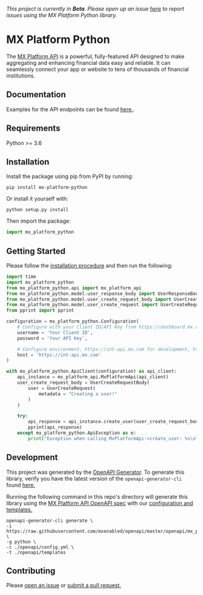 *This project is currently in **Beta**. Please open up an issue [here](https://github.com/mxenabled/mx-platform-python/issues) to report issues using the MX Platform Python library.*

# MX Platform Python

The [MX Platform API](https://www.mx.com/products/platform-api) is a powerful, fully-featured API designed to make aggregating and enhancing financial data easy and reliable. It can seamlessly connect your app or website to tens of thousands of financial institutions.

## Documentation

Examples for the API endpoints can be found [here.](docs/MxPlatformApi.md).

## Requirements

Python >= 3.6

## Installation

Install the package using pip from PyPI by running:
```shell
pip install mx-platform-python
```

Or install it yourself with:
```shell
python setup.py install
```

Then import the package:
```python
import mx_platform_python
```

## Getting Started

Please follow the [installation procedure](#installation) and then run the following:

```python
import time
import mx_platform_python
from mx_platform_python.api import mx_platform_api
from mx_platform_python.model.user_response_body import UserResponseBody
from mx_platform_python.model.user_create_request_body import UserCreateRequestBody
from mx_platform_python.model.user_create_request import UserCreateRequest
from pprint import pprint

configuration = mx_platform_python.Configuration(
    # Configure with your Client ID/API Key from https://dashboard.mx.com
    username = 'Your Client ID',
    password = 'Your API Key',

    # Configure environment. https://int-api.mx.com for development, https://api.mx.com for production
    host = 'https://int-api.mx.com'
)

with mx_platform_python.ApiClient(configuration) as api_client:
    api_instance = mx_platform_api.MxPlatformApi(api_client)
    user_create_request_body = UserCreateRequestBody(
        user = UserCreateRequest(
            metadata = "Creating a user!"
        )
    )

    try:
        api_response = api_instance.create_user(user_create_request_body)
        pprint(api_response)
    except mx_platform_python.ApiException as e:
        print("Exception when calling MxPlatformApi->create_user: %s\n" % e)
```

## Development

This project was generated by the [OpenAPI Generator](https://openapi-generator.tech). To generate this library, verify you have the latest version of the `openapi-generator-cli` found [here.](https://github.com/OpenAPITools/openapi-generator#17---npm)

Running the following command in this repo's directory will generate this library using the [MX Platform API OpenAPI spec](https://github.com/mxenabled/openapi/blob/master/openapi/mx_platform_api_beta.yml) with our [configuration and templates.](https://github.com/mxenabled/mx-platform-ruby/tree/master/openapi)
```shell
openapi-generator-cli generate \
-i https://raw.githubusercontent.com/mxenabled/openapi/master/openapi/mx_platform_api_beta.yml \
-g python \
-c ./openapi/config.yml \
-t ./openapi/templates
```

## Contributing

Please [open an issue](https://github.com/mxenabled/mx-platform-python/issues) or [submit a pull request.](https://github.com/mxenabled/mx-platform-python/pulls)
